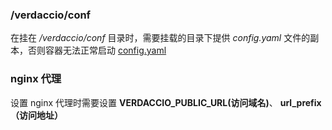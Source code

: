 ### /verdaccio/conf

在挂在 _/verdaccio/conf_ 目录时，需要挂载的目录下提供 _config.yaml_ 文件的副本，否则容器无法正常启动 [config.yaml](https://github.com/verdaccio/verdaccio/blob/5.x/conf/docker.yaml)

### nginx 代理

设置 nginx 代理时需要设置 **VERDACCIO_PUBLIC_URL(访问域名)**、 **url_prefix（访问地址）**
